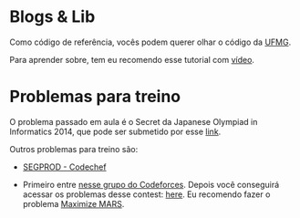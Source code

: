 # Blogs & Lib

Como código de referência, vocês podem querer olhar o código da [UFMG](https://github.com/brunomaletta/Biblioteca/blob/master/Codigo/Estruturas/sparseTableDisjunta.cpp).

Para aprender sobre, tem eu recomendo esse tutorial com [vídeo](https://codeforces.com/blog/entry/87940).

# Problemas para treino

O problema passado em aula é o Secret da Japanese Olympiad in Informatics 2014, que pode ser submetido por esse [link](https://oj.uz/problem/view/JOI14_secret).

Outros problemas para treino são:

- [SEGPROD - Codechef](https://www.codechef.com/problems/SEGPROD)

- Primeiro entre [nesse grupo do Codeforces](https://codeforces.com/group/1rv4rhCsHp/contests). Depois você conseguirá acessar os problemas desse contest: [here](https://codeforces.com/group/1rv4rhCsHp/contest/102954). Eu recomendo fazer o problema [Maximize MARS](https://codeforces.com/group/1rv4rhCsHp/contest/102954/problem/D). 
